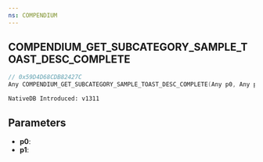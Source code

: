 ```yaml
---
ns: COMPENDIUM
---
```

## COMPENDIUM_GET_SUBCATEGORY_SAMPLE_TOAST_DESC_COMPLETE

```c
// 0x59D4D68CDB82427C
Any COMPENDIUM_GET_SUBCATEGORY_SAMPLE_TOAST_DESC_COMPLETE(Any p0, Any p1);
```

```
NativeDB Introduced: v1311
```

## Parameters
* **p0**:
* **p1**:
